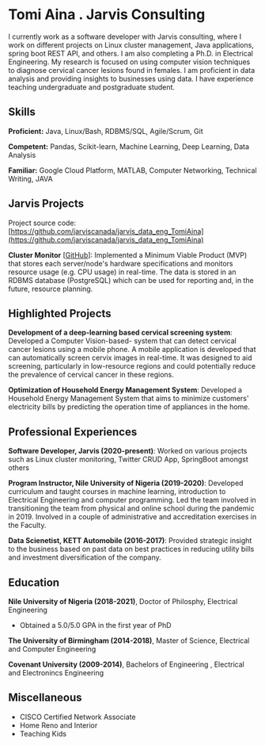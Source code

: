 # Tomi Aina . Jarvis Consulting

I currently work as a software developer with Jarvis consulting, where I work on different projects on Linux cluster management, Java applications, spring boot REST API, and others. I am also completing a Ph.D. in Electrical Engineering. My research is focused on using computer vision techniques to diagnose cervical cancer lesions found in females. I am proficient in data analysis and providing insights to businesses using data. I have experience teaching undergraduate and postgraduate student.

## Skills

**Proficient:** Java, Linux/Bash, RDBMS/SQL, Agile/Scrum, Git

**Competent:** Pandas, Scikit-learn, Machine Learning, Deep Learning, Data Analysis

**Familiar:** Google Cloud Platform, MATLAB, Computer Networking, Technical Writing, JAVA

## Jarvis Projects

Project source code: [https://github.com/jarviscanada/jarvis_data_eng_TomiAina](https://github.com/jarviscanada/jarvis_data_eng_TomiAina)


**Cluster Monitor** [[GitHub](https://github.com/jarviscanada/jarvis_data_eng_TomiAina/tree/masterhttps://github.com/jarviscanada/jarvis_data_eng_TomiAina/tree/develop/linux_sql)]: Implemented a Minimum Viable Product (MVP) that stores each server/node's hardware specifications and monitors resource usage (e.g. CPU usage) in real-time. The data is stored in an RDBMS database (PostgreSQL) which can be used for reporting and, in the future, resource planning.


## Highlighted Projects
**Development of a deep-learning based cervical screening system**: Developed a Computer Vision-based- system that can detect cervical cancer lesions using a mobile phone. A mobile application is developed that can automatically screen cervix images in real-time. It was designed to aid screening, particularly in low-resource regions and could potentially reduce the prevalence of cervical cancer in these regions.

**Optimization of Household Energy Management System**: Developed a Household Energy Management System that aims to minimize customers' electricity bills by predicting the operation time of appliances in the home.


## Professional Experiences

**Software Developer, Jarvis (2020-present)**: Worked on various projects such as Linux cluster monitoring, Twitter CRUD App, SpringBoot amongst others

**Program Instructor, Nile University of Nigeria (2019-2020)**: Developed curriculum and taught courses in machine learning, introduction to Electrical Engineering and computer programming. Led the team involved in transitioning the team from physical and online school during the pandemic in 2019. Involved in a couple of administrative and accreditation exercises in the Faculty.

**Data Scienetist, KETT Automobile (2016-2017)**: Provided strategic insight to the business based on past data on best practices in reducing utility bills and investment diversification of the company.


## Education
**Nile University of Nigeria (2018-2021)**, Doctor of Philosphy, Electrical Engineering
- Obtained a 5.0/5.0 GPA in the first year of PhD

**The University of Birmingham (2014-2018)**, Master of Science, Electrical and Computer Engineering

**Covenant University (2009-2014)**, Bachelors of Engineering , Electrical and Electronincs Engineering


## Miscellaneous
- CISCO Certified Network Associate
- Home Reno and Interior
- Teaching Kids